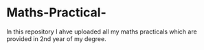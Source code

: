 # Maths-Practical-

In this repository I ahve uploaded all my maths practicals which are provided in 2nd year of my degree.
